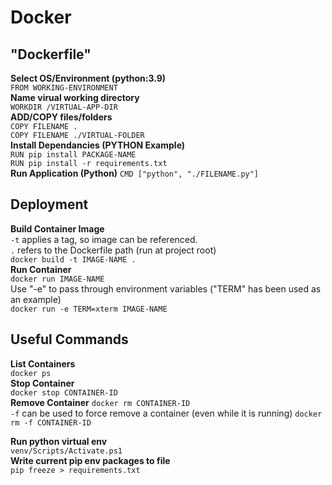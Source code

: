 # Docker

## "Dockerfile"  
**Select OS/Environment (python:3.9)**  
`FROM WORKING-ENVIRONMENT`  
**Name virual working directory**  
`WORKDIR /VIRTUAL-APP-DIR`  
**ADD/COPY files/folders**  
`COPY FILENAME .`  
`COPY FILENAME ./VIRTUAL-FOLDER`  
**Install Dependancies (PYTHON Example)**  
`RUN pip install PACKAGE-NAME`  
`RUN pip install -r requirements.txt`  
**Run Application (Python)**
`CMD ["python", "./FILENAME.py"]`  

## Deployment  
**Build Container Image**  
`-t` applies a tag, so image can be referenced.  
`.` refers to the Dockerfile path (run at project root)  
``docker build -t IMAGE-NAME .``  
**Run Container**  
`docker run IMAGE-NAME`  
Use "-e" to pass through environment variables ("TERM" has been used as an example)  
`docker run -e TERM=xterm IMAGE-NAME`  

## Useful Commands  
**List Containers**  
`docker ps`  
**Stop Container**  
`docker stop CONTAINER-ID`  
**Remove Container**
`docker rm CONTAINER-ID`  
`-f` can be used to force remove a container (even while it is running)
`docker rm -f CONTAINER-ID`  

**Run python virtual env**  
`venv/Scripts/Activate.ps1`  
**Write current pip env packages to file**  
`pip freeze > requirements.txt`  